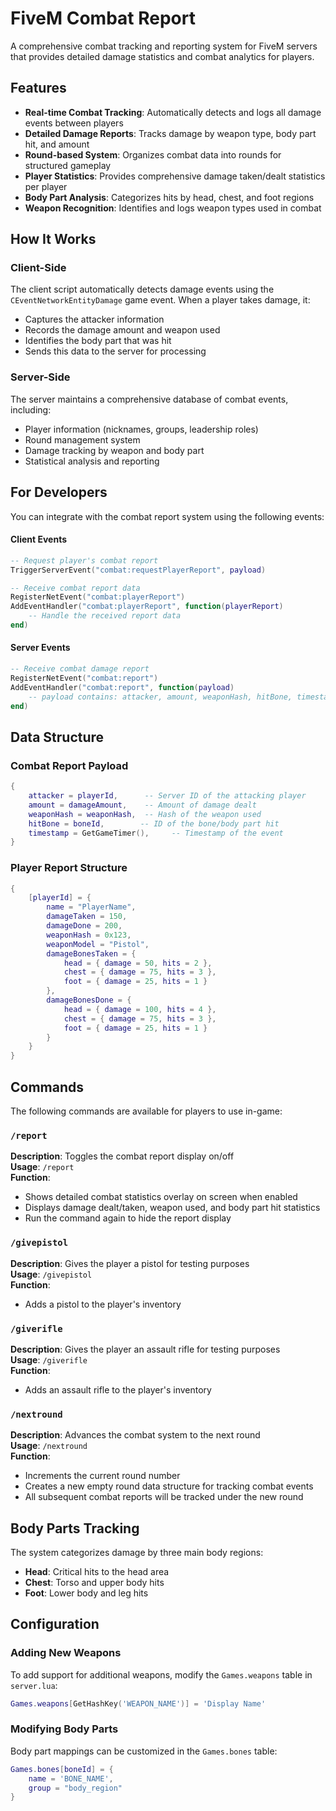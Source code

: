 # FiveM Combat Report

A comprehensive combat tracking and reporting system for FiveM servers that provides detailed damage statistics and combat analytics for players.

## Features

- **Real-time Combat Tracking**: Automatically detects and logs all damage events between players
- **Detailed Damage Reports**: Tracks damage by weapon type, body part hit, and amount
- **Round-based System**: Organizes combat data into rounds for structured gameplay
- **Player Statistics**: Provides comprehensive damage taken/dealt statistics per player
- **Body Part Analysis**: Categorizes hits by head, chest, and foot regions
- **Weapon Recognition**: Identifies and logs weapon types used in combat

## How It Works

### Client-Side
The client script automatically detects damage events using the `CEventNetworkEntityDamage` game event. When a player takes damage, it:
- Captures the attacker information
- Records the damage amount and weapon used
- Identifies the body part that was hit
- Sends this data to the server for processing

### Server-Side
The server maintains a comprehensive database of combat events, including:
- Player information (nicknames, groups, leadership roles)
- Round management system
- Damage tracking by weapon and body part
- Statistical analysis and reporting


## For Developers
You can integrate with the combat report system using the following events:

#### Client Events
```lua
-- Request player's combat report
TriggerServerEvent("combat:requestPlayerReport", payload)

-- Receive combat report data
RegisterNetEvent("combat:playerReport")
AddEventHandler("combat:playerReport", function(playerReport)
    -- Handle the received report data
end)
```

#### Server Events
```lua
-- Receive combat damage report
RegisterNetEvent("combat:report")
AddEventHandler("combat:report", function(payload)
    -- payload contains: attacker, amount, weaponHash, hitBone, timestamp
end)
```

## Data Structure

### Combat Report Payload
```lua
{
    attacker = playerId,      -- Server ID of the attacking player
    amount = damageAmount,    -- Amount of damage dealt
    weaponHash = weaponHash,  -- Hash of the weapon used
    hitBone = boneId,        -- ID of the bone/body part hit
    timestamp = GetGameTimer(),     -- Timestamp of the event
}
```

### Player Report Structure
```lua
{
    [playerId] = {
        name = "PlayerName",
        damageTaken = 150,
        damageDone = 200,
        weaponHash = 0x123,
        weaponModel = "Pistol",
        damageBonesTaken = {
            head = { damage = 50, hits = 2 },
            chest = { damage = 75, hits = 3 },
            foot = { damage = 25, hits = 1 }
        },
        damageBonesDone = {
            head = { damage = 100, hits = 4 },
            chest = { damage = 75, hits = 3 },
            foot = { damage = 25, hits = 1 }
        }
    }
}
```

## Commands

The following commands are available for players to use in-game:

### `/report`
**Description**: Toggles the combat report display on/off  
**Usage**: `/report`  
**Function**: 
- Shows detailed combat statistics overlay on screen when enabled
- Displays damage dealt/taken, weapon used, and body part hit statistics
- Run the command again to hide the report display

### `/givepistol`
**Description**: Gives the player a pistol for testing purposes  
**Usage**: `/givepistol`  
**Function**: 
- Adds a pistol to the player's inventory

### `/giverifle`
**Description**: Gives the player an assault rifle for testing purposes  
**Usage**: `/giverifle`  
**Function**: 
- Adds an assault rifle to the player's inventory

### `/nextround`
**Description**: Advances the combat system to the next round  
**Usage**: `/nextround`  
**Function**: 
- Increments the current round number
- Creates a new empty round data structure for tracking combat events
- All subsequent combat reports will be tracked under the new round

## Body Parts Tracking

The system categorizes damage by three main body regions:
- **Head**: Critical hits to the head area
- **Chest**: Torso and upper body hits
- **Foot**: Lower body and leg hits

## Configuration

### Adding New Weapons
To add support for additional weapons, modify the `Games.weapons` table in `server.lua`:
```lua
Games.weapons[GetHashKey('WEAPON_NAME')] = 'Display Name'
```

### Modifying Body Parts
Body part mappings can be customized in the `Games.bones` table:
```lua
Games.bones[boneId] = {
    name = 'BONE_NAME',
    group = "body_region"
}
```